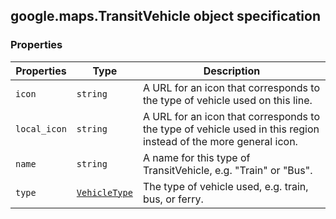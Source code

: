 <h2 id="TransitVehicle">
google.maps.TransitVehicle
object specification
</h2><h3>Properties</h3><table summary="interface TransitVehicle - Properties" width="100%">
<thead>
<tr><th>Properties</th>
<th>Type</th>
<th>Description</th>
</tr></thead>
<tbody>
<tr>
<td><code>icon</code></td>
<td><code>string</code></td>
<td>A URL for an icon that corresponds to the type of vehicle used on this line.</td>
</tr>
<tr>
<td><code>local_icon</code></td>
<td><code>string</code></td>
<td>A URL for an icon that corresponds to the type of vehicle used in this region instead of the more general icon.</td>
</tr>
<tr>
<td><code>name</code></td>
<td><code>string</code></td>
<td>A name for this type of TransitVehicle, e.g. "Train" or "Bus".</td>
</tr>
<tr>
<td><code>type</code></td>
<td><code><a href="#VehicleType">VehicleType</a></code></td>
<td>The type of vehicle used, e.g. train, bus, or ferry.</td>
</tr>
</tbody>
</table>